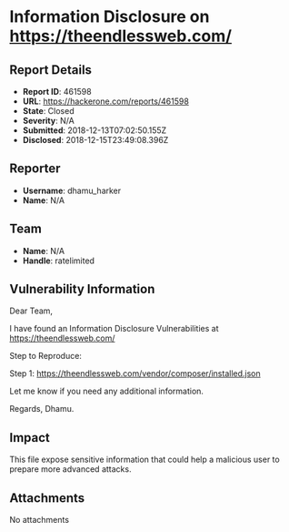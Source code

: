 # Information Disclosure on https://theendlessweb.com/

## Report Details
- **Report ID**: 461598
- **URL**: https://hackerone.com/reports/461598
- **State**: Closed
- **Severity**: N/A
- **Submitted**: 2018-12-13T07:02:50.155Z
- **Disclosed**: 2018-12-15T23:49:08.396Z

## Reporter
- **Username**: dhamu_harker
- **Name**: N/A

## Team
- **Name**: N/A
- **Handle**: ratelimited

## Vulnerability Information
Dear Team,

I have found an Information Disclosure Vulnerabilities at https://theendlessweb.com/

Step to Reproduce:

Step 1: https://theendlessweb.com/vendor/composer/installed.json  


Let me know if you need any additional information. 

Regards,
Dhamu.

## Impact

This file expose sensitive information that could help a malicious user to prepare more advanced attacks.

## Attachments
No attachments
